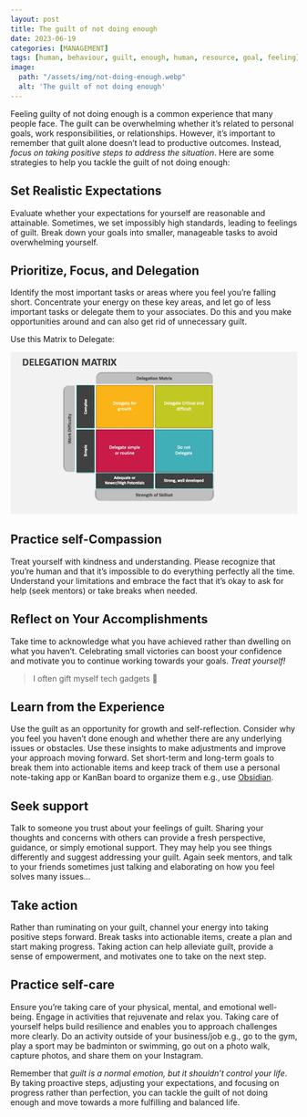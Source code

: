 ```yaml
---
layout: post
title: The guilt of not doing enough
date: 2023-06-19
categories: [MANAGEMENT]
tags: [human, behaviour, guilt, enough, human, resource, goal, feeling]
image:
  path: "/assets/img/not-doing-enough.webp"
  alt: 'The guilt of not doing enough'
---
```


Feeling guilty of not doing enough is a common experience that many people face. The guilt can be overwhelming whether it’s related to personal goals, work responsibilities, or relationships. However, it’s important to remember that guilt alone doesn’t lead to productive outcomes. Instead, _focus on taking positive steps to address the situation_. Here are some strategies to help you tackle the guilt of not doing enough:

## Set Realistic Expectations

Evaluate whether your expectations for yourself are reasonable and attainable. Sometimes, we set impossibly high standards, leading to feelings of guilt. Break down your goals into smaller, manageable tasks to avoid overwhelming yourself.

## Prioritize, Focus, and Delegation

Identify the most important tasks or areas where you feel you’re falling short. Concentrate your energy on these key areas, and let go of less important tasks or delegate them to your associates. Do this and you make opportunities around and can also get rid of unnecessary guilt.

Use this Matrix to Delegate:

![Delegation Matrix](/assets/img/delegation-matrix.webp)

## Practice self-Compassion

Treat yourself with kindness and understanding. Please recognize that you’re human and that it’s impossible to do everything perfectly all the time. Understand your limitations and embrace the fact that it’s okay to ask for help (seek mentors) or take breaks when needed.

## Reflect on Your Accomplishments

Take time to acknowledge what you have achieved rather than dwelling on what you haven’t. Celebrating small victories can boost your confidence and motivate you to continue working towards your goals.  _Treat yourself!_

> I often gift myself tech gadgets 🙂

## Learn from the Experience

Use the guilt as an opportunity for growth and self-reflection. Consider why you feel you haven’t done enough and whether there are any underlying issues or obstacles. Use these insights to make adjustments and improve your approach moving forward. Set short-term and long-term goals to break them into actionable items and keep track of them use a personal note-taking app or KanBan board to organize them e.g., use  [Obsidian](https://obsidian.md/).

## Seek support

Talk to someone you trust about your feelings of guilt. Sharing your thoughts and concerns with others can provide a fresh perspective, guidance, or simply emotional support. They may help you see things differently and suggest addressing your guilt. Again seek mentors, and talk to your friends sometimes just talking and elaborating on how you feel solves many issues…

## Take action

Rather than ruminating on your guilt, channel your energy into taking positive steps forward. Break tasks into actionable items, create a plan and start making progress. Taking action can help alleviate guilt, provide a sense of empowerment, and motivates one to take on the next step.

## Practice self-care

Ensure you’re taking care of your physical, mental, and emotional well-being. Engage in activities that rejuvenate and relax you. Taking care of yourself helps build resilience and enables you to approach challenges more clearly. Do an activity outside of your business/job e.g., go to the gym, play a sport may be badminton or swimming, go out on a photo walk, capture photos, and share them on your Instagram.

Remember that  _guilt is a normal emotion, but it shouldn’t control your life_. By taking proactive steps, adjusting your expectations, and focusing on progress rather than perfection, you can tackle the guilt of not doing enough and move towards a more fulfilling and balanced life.

